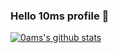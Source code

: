 ### Hello 10ms profile 👋
[![0ams's github stats](https://github-readme-stats.vercel.app/api?username=0ams)](https://github.com/0ams)
